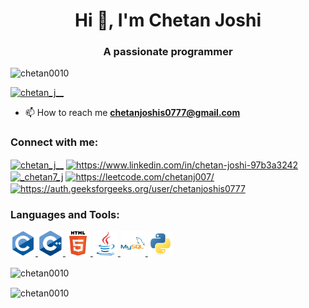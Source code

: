 <h1 align="center">Hi 👋, I'm Chetan Joshi</h1>
<h3 align="center">A passionate programmer</h3>

<p align="left"> <img src="https://komarev.com/ghpvc/?username=chetan0010&label=Profile%20views&color=0e75b6&style=flat" alt="chetan0010" /> </p>

<p align="left"> <a href="https://twitter.com/chetan_j__" target="blank"><img src="https://img.shields.io/twitter/follow/chetan_j__?logo=twitter&style=for-the-badge" alt="chetan_j__" /></a> </p>

- 📫 How to reach me **chetanjoshis0777@gmail.com**

<h3 align="left">Connect with me:</h3>
<p align="left">
<a href="https://twitter.com/chetan_j__" target="blank"><img align="center" src="https://raw.githubusercontent.com/rahuldkjain/github-profile-readme-generator/master/src/images/icons/Social/twitter.svg" alt="chetan_j__" height="30" width="40" /></a>
<a href="https://linkedin.com/in/https://www.linkedin.com/in/chetan-joshi-97b3a3242" target="blank"><img align="center" src="https://raw.githubusercontent.com/rahuldkjain/github-profile-readme-generator/master/src/images/icons/Social/linked-in-alt.svg" alt="https://www.linkedin.com/in/chetan-joshi-97b3a3242" height="30" width="40" /></a>
<a href="https://instagram.com/_chetan7_j" target="blank"><img align="center" src="https://raw.githubusercontent.com/rahuldkjain/github-profile-readme-generator/master/src/images/icons/Social/instagram.svg" alt="_chetan7_j" height="30" width="40" /></a>
<a href="https://www.leetcode.com/https://leetcode.com/chetanj007/" target="blank"><img align="center" src="https://raw.githubusercontent.com/rahuldkjain/github-profile-readme-generator/master/src/images/icons/Social/leet-code.svg" alt="https://leetcode.com/chetanj007/" height="30" width="40" /></a>
<a href="https://auth.geeksforgeeks.org/user/https://auth.geeksforgeeks.org/user/chetanjoshis0777" target="blank"><img align="center" src="https://raw.githubusercontent.com/rahuldkjain/github-profile-readme-generator/master/src/images/icons/Social/geeks-for-geeks.svg" alt="https://auth.geeksforgeeks.org/user/chetanjoshis0777" height="30" width="40" /></a>
</p>

<h3 align="left">Languages and Tools:</h3>
<p align="left"> <a href="https://www.cprogramming.com/" target="_blank" rel="noreferrer"> <img src="https://raw.githubusercontent.com/devicons/devicon/master/icons/c/c-original.svg" alt="c" width="40" height="40"/> </a> <a href="https://www.w3schools.com/cpp/" target="_blank" rel="noreferrer"> <img src="https://raw.githubusercontent.com/devicons/devicon/master/icons/cplusplus/cplusplus-original.svg" alt="cplusplus" width="40" height="40"/> </a> <a href="https://www.w3.org/html/" target="_blank" rel="noreferrer"> <img src="https://raw.githubusercontent.com/devicons/devicon/master/icons/html5/html5-original-wordmark.svg" alt="html5" width="40" height="40"/> </a> <a href="https://www.java.com" target="_blank" rel="noreferrer"> <img src="https://raw.githubusercontent.com/devicons/devicon/master/icons/java/java-original.svg" alt="java" width="40" height="40"/> </a> <a href="https://www.mysql.com/" target="_blank" rel="noreferrer"> <img src="https://raw.githubusercontent.com/devicons/devicon/master/icons/mysql/mysql-original-wordmark.svg" alt="mysql" width="40" height="40"/> </a> <a href="https://www.python.org" target="_blank" rel="noreferrer"> <img src="https://raw.githubusercontent.com/devicons/devicon/master/icons/python/python-original.svg" alt="python" width="40" height="40"/> </a> </p>

<p><img align="center" src="https://github-readme-stats.vercel.app/api/top-langs?username=chetan0010&show_icons=true&locale=en&layout=compact" alt="chetan0010" /></p>

<p><img align="center" src="https://github-readme-streak-stats.herokuapp.com/?user=chetan0010&" alt="chetan0010" /></p>
